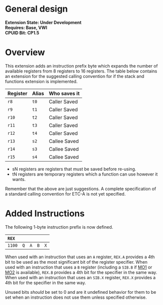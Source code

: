 # General design

**Extension State: Under Development**  
**Requires: Base, VWI**  
**CPUID Bit: CP1.5**

# Overview

This extension adds an instruction prefix byte which expands the number of available registers from 8 registers to 16 registers. The table below contains an extension for the suggested calling convention for if the stack and functions extension is implemented.

| Register | Alias | Who saves it |
|----------|-------|--------------|
| `r8`     | `t0`  | Caller Saved |
| `r9`     | `t1`  | Caller Saved |
| `r10`    | `t2`  | Caller Saved |
| `r11`    | `t3`  | Caller Saved |
| `r12`    | `t4`  | Caller Saved |
| `r13`    | `s2`  | Callee Saved |
| `r14`    | `s3`  | Callee Saved |
| `r15`    | `s4`  | Callee Saved |

- sN registers are registers that must be saved before re-using.
- tN registers are temporary registers which a function can use however it wants.

Remember that the above are just suggestions. A complete specification of a standard calling convention for ETC-A is not yet specified.

# Added Instructions

The following 1-byte instruction prefix is now defined.

| `REX`  |     |     |     |     |
|:-------|-----|-----|-----|-----|
| `1100` | `Q` | `A` | `B` | `X` |

When used with an instruction that uses an `A` register, `REX.A` provides a 4th bit to be used as the most significant bit of the register specifier.
When used with an instruction that uses a `B` register (including a `SIB.B` if [MO1](../memory-operands-1/README.md) or [MO2](../memory-operands-2/README.md) is available), `REX.B` provides a 4th bit for the specifier in the same way.
When used with an instruction that uses an `SIB.X` register, `REX.X` provides a 4th bit for the specifier in the same way.

Unused bits _should_ be set to 0 and are it undefined behavior for them to be set when an instruction does not use them unless specified otherwise.
